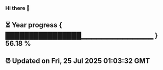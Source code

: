 ### Hi there 👋
⏳ Year progress { ████████████████▁▁▁▁▁▁▁▁▁▁▁▁▁▁ } 56.18 %
---
⏰ Updated on Fri, 25 Jul 2025 01:03:32 GMT
---
